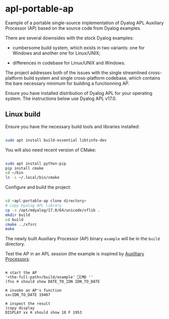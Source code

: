 # apl-portable-ap
Example of a portable single-source implementation of Dyalog APL Auxiliary Processor (AP) based on the source code from Dyalog examples.

There are several downsides with the stock Dyalog examples:

* cumbersome build system, which exists in two variants: one for Windows and another one for Linux/UNIX;

* differences in codebase for Linux/UNIX and Windows.

The project addresses both of the issues with the single streamlined cross-platform build system and single cross-platform codebase, which contains the bare necessary minimum for building a functionning AP.

Ensure you have installed distribution of Dyalog APL for your operating system. The instructions below use Dyalog APL v17.0.

## Linux build

Ensure you have the necessary build tools and libraries installed:

```bash

sudo apt install build-essential libtinfo-dev

```

You will also need recent version of CMake:

```bash

sudo apt install python-pip
pip install cmake
cd ~/bin
ln -s ~/.local/bin/cmake

```

Configure and build the project:

```bash

cd <apl-portable-ap clone directory>
# copy Dyalog APL library
cp -a /opt/mdyalog/17.0/64/unicode/xflib .
mkdir build
cd build
cmake ../xfsrc
make

```

The newly built Auxiliary Processor (AP) binary `example` will be in the `build` directory.

Test the AP in an APL session (the example is inspired by [Auxilliary Processors](http://help.dyalog.com/17.0/Content/UserGuide/Installation%20and%20Configuration/Auxiliary%20Processors.htm):

```apl

⍝ start the AP
'<the-full-path>/build/example' ⎕CMD ''
)fns ⍝ should show DATE_TO_IDN IDN_TO_DATE 

⍝ invoke an AP's function
xx←IDN_TO_DATE 19407

⍝ inspect the result
)copy display
DISPLAY xx ⍝ should show 18 F 1953

```
